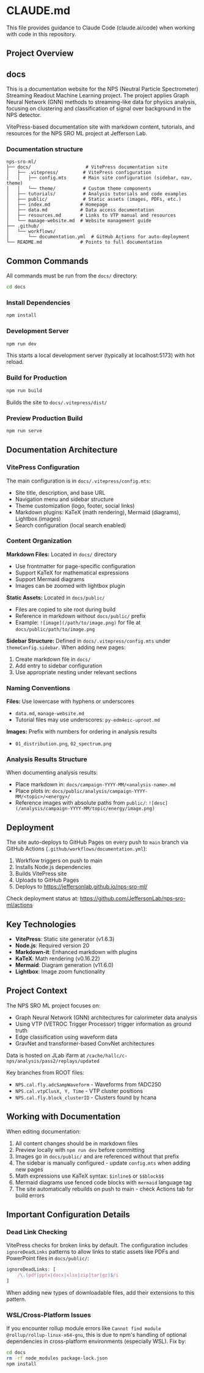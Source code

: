 # CLAUDE.md

This file provides guidance to Claude Code (claude.ai/code) when working with code in this repository.

## Project Overview

## docs 

This is a documentation website for the NPS (Neutral Particle Spectrometer) Streaming Readout Machine Learning project. The project applies Graph Neural Network (GNN) methods to streaming-like data for physics analysis, focusing on clustering and classification of signal over background in the NPS detector.

VitePress-based documentation site with markdown content, tutorials, and resources for the NPS SRO ML project at Jefferson Lab.

### Documentation structure

```
nps-sro-ml/
├── docs/                    # VitePress documentation site
│   ├── .vitepress/         # VitePress configuration
│   │   ├── config.mts      # Main site configuration (sidebar, nav, theme)
│   │   └── theme/          # Custom theme components
│   ├── tutorials/          # Analysis tutorials and code examples
│   ├── public/             # Static assets (images, PDFs, etc.)
│   ├── index.md           # Homepage
│   ├── data.md            # Data access documentation
│   ├── resources.md       # Links to VTP manual and resources
│   └── manage-website.md  # Website management guide
├── .github/
│   └── workflows/
│       └── documentation.yml  # GitHub Actions for auto-deployment
└── README.md              # Points to full documentation
```

## Common Commands

All commands must be run from the `docs/` directory:

```bash
cd docs
```

### Install Dependencies
```bash
npm install
```

### Development Server
```bash
npm run dev
```
This starts a local development server (typically at localhost:5173) with hot reload.

### Build for Production
```bash
npm run build
```
Builds the site to `docs/.vitepress/dist/`

### Preview Production Build
```bash
npm run serve
```

## Documentation Architecture

### VitePress Configuration

The main configuration is in `docs/.vitepress/config.mts`:
- Site title, description, and base URL
- Navigation menu and sidebar structure
- Theme customization (logo, footer, social links)
- Markdown plugins: KaTeX (math rendering), Mermaid (diagrams), Lightbox (images)
- Search configuration (local search enabled)

### Content Organization

**Markdown Files:** Located in `docs/` directory
- Use frontmatter for page-specific configuration
- Support KaTeX for mathematical expressions
- Support Mermaid diagrams
- Images can be zoomed with lightbox plugin

**Static Assets:** Located in `docs/public/`
- Files are copied to site root during build
- Reference in markdown without `docs/public/` prefix
- Example: `![image](/path/to/image.png)` for file at `docs/public/path/to/image.png`

**Sidebar Structure:**
Defined in `docs/.vitepress/config.mts` under `themeConfig.sidebar`. When adding new pages:
1. Create markdown file in `docs/`
2. Add entry to sidebar configuration
3. Use appropriate nesting under relevant sections

### Naming Conventions

**Files:** Use lowercase with hyphens or underscores
- `data.md`, `manage-website.md`
- Tutorial files may use underscores: `py-edm4eic-uproot.md`

**Images:** Prefix with numbers for ordering in analysis results
- `01_distribution.png`, `02_spectrum.png`

### Analysis Results Structure

When documenting analysis results:
- Place markdown in: `docs/campaign-YYYY-MM/<analysis-name>.md`
- Place plots in: `docs/public/analysis/campaign-YYYY-MM/<topic>/<energy>/`
- Reference images with absolute paths from `public/`: `![desc](/analysis/campaign-YYYY-MM/topic/energy/image.png)`

## Deployment

The site auto-deploys to GitHub Pages on every push to `main` branch via GitHub Actions (`.github/workflows/documentation.yml`):
1. Workflow triggers on push to main
2. Installs Node.js dependencies
3. Builds VitePress site
4. Uploads to GitHub Pages
5. Deploys to https://jeffersonlab.github.io/nps-sro-ml/

Check deployment status at: https://github.com/JeffersonLab/nps-sro-ml/actions

## Key Technologies

- **VitePress**: Static site generator (v1.6.3)
- **Node.js**: Required version 20
- **Markdown-it**: Enhanced markdown with plugins
- **KaTeX**: Math rendering (v0.16.22)
- **Mermaid**: Diagram generation (v11.6.0)
- **Lightbox**: Image zoom functionality

## Project Context

The NPS SRO ML project focuses on:
- Graph Neural Network (GNN) architectures for calorimeter data analysis
- Using VTP (VETROC Trigger Processor) trigger information as ground truth
- Edge classification using waveform data
- GravNet and transformer-based ConvNet architectures

Data is hosted on JLab ifarm at `/cache/hallc/c-nps/analysis/pass2/replays/updated`

Key branches from ROOT files:
- `NPS.cal.fly.adcSampWaveform` - Waveforms from fADC250
- `NPS.cal.vtpClusX, Y, Time` - VTP cluster positions
- `NPS.cal.fly.block_clusterID` - Clusters found by hcana

## Working with Documentation

When editing documentation:
1. All content changes should be in markdown files
2. Preview locally with `npm run dev` before committing
3. Images go in `docs/public/` and are referenced without that prefix
4. The sidebar is manually configured - update `config.mts` when adding new pages
5. Math expressions use KaTeX syntax: `$inline$` or `$$block$$`
6. Mermaid diagrams use fenced code blocks with `mermaid` language tag
7. The site automatically rebuilds on push to main - check Actions tab for build errors

## Important Configuration Details

### Dead Link Checking

VitePress checks for broken links by default. The configuration includes `ignoreDeadLinks` patterns to allow links to static assets like PDFs and PowerPoint files in `docs/public/`:

```typescript
ignoreDeadLinks: [
    /\.(pdf|pptx|docx|xlsx|zip|tar|gz)$/i
]
```

When adding new types of downloadable files, add their extensions to this pattern.

### WSL/Cross-Platform Issues

If you encounter rollup module errors like `Cannot find module @rollup/rollup-linux-x64-gnu`, this is due to npm's handling of optional dependencies in cross-platform environments (especially WSL). Fix by:

```bash
cd docs
rm -rf node_modules package-lock.json
npm install
```
